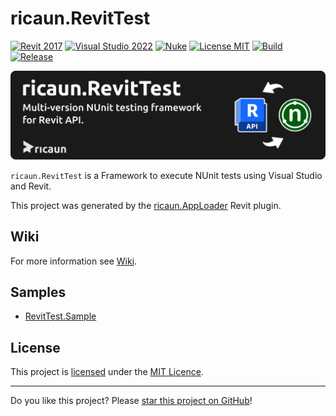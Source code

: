 # ricaun.RevitTest

[![Revit 2017](https://img.shields.io/badge/Revit-2017+-blue.svg)](https://github.com/ricaun-io/ricaun.RevitTest)
[![Visual Studio 2022](https://img.shields.io/badge/Visual%20Studio-2022-blue)](https://github.com/ricaun-io/ricaun.RevitTest)
[![Nuke](https://img.shields.io/badge/Nuke-Build-blue)](https://nuke.build/)
[![License MIT](https://img.shields.io/badge/License-MIT-blue.svg)](LICENSE)
[![Build](https://github.com/ricaun-io/ricaun.RevitTest/actions/workflows/Build.yml/badge.svg)](https://github.com/ricaun-io/ricaun.RevitTest/actions)
[![Release](https://img.shields.io/nuget/v/ricaun.RevitTest.TestAdapter?logo=nuget&label=release&color=blue)](https://www.nuget.org/packages/ricaun.RevitTest.TestAdapter)

[![ricaun.RevitTest](https://raw.githubusercontent.com/ricaun/test-assets/main/assets/ricaun.RevitTest.png)](https://github.com/ricaun-io/ricaun.RevitTest)

`ricaun.RevitTest` is a Framework to execute NUnit tests using Visual Studio and Revit.

This project was generated by the [ricaun.AppLoader](https://ricaun.com/AppLoader/) Revit plugin.

## Wiki

For more information see [Wiki](https://github.com/ricaun-io/ricaun.RevitTest/wiki).

## Samples

* [RevitTest.Sample](https://github.com/ricaun-io/RevitTest)

## License

This project is [licensed](LICENSE) under the [MIT Licence](https://en.wikipedia.org/wiki/MIT_License).

---

Do you like this project? Please [star this project on GitHub](https://github.com/ricaun-io/ricaun.RevitTest/stargazers)!
